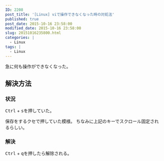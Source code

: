```yaml
---
ID: 2208
post_title: '[Linux] viで操作できなくなった時の対処法'
published: true
post_date: 2015-10-16 23:58:00
modified_date: 2015-10-16 23:58:00
slug: 20151016235800.html
categories: |
  - Linux
tags: |
  - Linux
---
```

急に何も操作ができなくなった。
<!--more-->
<h2>解決方法</h2>
<h3>状況</h3>
<kbd>Ctrl</kbd> + <kbd>s</kbd>を押していた。

保存をするクセで押していた模様。
ちなみに上記のキーでスクロール固定されるらしい。

<h3>解決</h3>
<kbd>Ctrl</kbd> + <kbd>q</kbd>を押したら解除される。